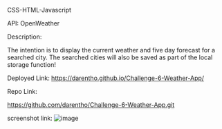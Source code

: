 CSS-HTML-Javascript

API: OpenWeather

Description:

The intention is to display the current weather and five day forecast for a searched city. The searched cities will also be saved as part of the local storage function!

Deployed Link: https://darentho.github.io/Challenge-6-Weather-App/

Repo Link:

https://github.com/darentho/Challenge-6-Weather-App.git

screenshot link: ![image](https://user-images.githubusercontent.com/106845099/188222645-e4ae6eac-2b24-49a0-83f9-6ca019cfa172.png)
